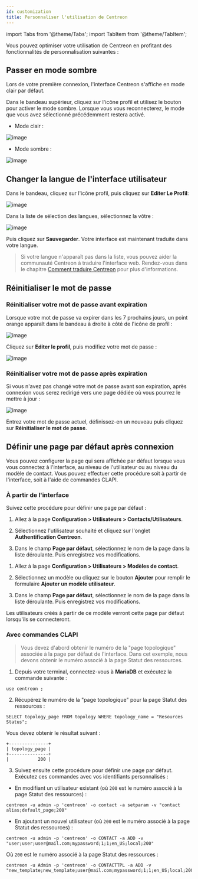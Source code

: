 ```yaml
---
id: customization
title: Personnaliser l'utilisation de Centreon
---
```

import Tabs from '@theme/Tabs';
import TabItem from '@theme/TabItem';

Vous pouvez optimiser votre utilisation de Centreon en profitant des fonctionnalités de personnalisation suivantes :

## Passer en mode sombre

Lors de votre première connexion, l'interface Centreon s'affiche en mode clair par défaut.

Dans le bandeau supérieur, cliquez sur l'icône profil et utilisez le bouton pour activer le mode sombre. Lorsque vous vous reconnecterez, le mode que vous avez sélectionné précédemment restera activé.

- Mode clair :

![image](../../assets/getting-started/light_mode_switch.png)

- Mode sombre :

![image](../../assets/getting-started/dark_mode_switch.png)

## Changer la langue de l'interface utilisateur

Dans le bandeau, cliquez sur l'icône profil, puis cliquez sur **Editer Le Profil**:

![image](../../assets/getting-started/change_language_1.png)

Dans la liste de sélection des langues, sélectionnez la vôtre :

![image](../../assets/getting-started/change_language_2.png)

Puis cliquez sur **Sauvegarder**. Votre interface est maintenant traduite dans votre
langue.

> Si votre langue n'apparaît pas dans la liste, vous pouvez aider la communauté Centreon à traduire l'interface web.
> Rendez-vous dans le chapitre [Comment traduire Centreon](../../developer/developer-translate-centreon.md) pour plus d'informations.

## Réinitialiser le mot de passe

### Réinitialiser votre mot de passe avant expiration

Lorsque votre mot de passe va expirer dans les 7 prochains jours, un point orange apparaît dans le
bandeau à droite à côté de l'icône de profil :

![image](../../assets/administration/password_will_expire.png)

Cliquez sur **Editer le profil**, puis modifiez votre mot de passe :

![image](../../assets/administration/password_expiration.png)

### Réinitialiser votre mot de passe après expiration

Si vous n'avez pas changé votre mot de passe avant son expiration, après connexion vous serez redirigé vers une page dédiée où vous pourrez le mettre à jour :

![image](../../assets/administration/password_expired.png)

Entrez votre mot de passe actuel, définissez-en un nouveau puis cliquez sur **Réinitialiser le mot de passe**.

## Définir une page par défaut après connexion

Vous pouvez configurer la page qui sera affichée par défaut lorsque vous vous connectez à l'interface, au niveau de l'utilisateur ou au niveau du modèle de contact. Vous pouvez effectuer cette procédure soit à partir de l'interface, soit à l'aide de commandes CLAPI.

### À partir de l'interface

Suivez cette procédure pour définir une page par défaut :

<Tabs groupId="sync">
<TabItem value="Pour un utilisateur" label="Pour un utilisateur">

  1. Allez à la page **Configuration > Utilisateurs > Contacts/Utilisateurs**.

  2. Sélectionnez l'utilisateur souhaité et cliquez sur l'onglet **Authentification Centreon**.
    
  3. Dans le champ **Page par défaut**, sélectionnez le nom de la page dans la liste déroulante. Puis enregistrez vos modifications.

</TabItem>
<TabItem value="Pour un modèle de contact" label="Pour un modèle de contact">

  1. Allez à la page **Configuration > Utilisateurs > Modèles de contact**.

  2. Sélectionnez un modèle ou cliquez sur le bouton **Ajouter** pour remplir le formulaire **Ajouter un modèle utilisateur**.
      
  3. Dans le champ **Page par défaut**, sélectionnez le nom de la page dans la liste déroulante. Puis enregistrez vos modifications.
  
  Les utilisateurs créés à partir de ce modèle verront cette page par défaut lorsqu'ils se connecteront.
  
</TabItem>
</Tabs>

### Avec commandes CLAPI

> Vous devez d'abord obtenir le numéro de la "page topologique" associée à la page par défaut de l'interface. Dans cet exemple, nous devons obtenir le numéro associé à la page Statut des ressources.

1. Depuis votre terminal, connectez-vous à **MariaDB** et exécutez la commande suivante :
  
  ```shell
  use centreon ;
  ```
  
2. Récupérez le numéro de la "page topologique" pour la page Statut des ressources :
  
  ```shell
  SELECT topology_page FROM topology WHERE topology_name = "Resources Status";
  ```
  
  Vous devez obtenir le résultat suivant :
  
  ```shell
  +---------------+
  | topology_page |
  +---------------+
  |           200 |
  ```
  
3. Suivez ensuite cette procédure pour définir une page par défaut. Exécutez ces commandes avec vos identifiants personnalisés :

<Tabs groupId="sync">
<TabItem value="Pour un utilisateur" label="Pour un utilisateur">

- En modifiant un utilisateur existant (où `200` est le numéro associé à la page Statut des ressources) :
  
```shell
centreon -u admin -p 'centreon' -o contact -a setparam -v "contact alias;default_page;200"
```

- En ajoutant un nouvel utilisateur (où `200` est le numéro associé à la page Statut des ressources) :

```shell
centreon -u admin -p 'centreon' -o CONTACT -a ADD -v "user;user;user@mail.com;mypassword;1;1;en_US;local;200"
```

</TabItem>
<TabItem value="Pour un modèle de contact" label="Pour un modèle de contact">

Où `200` est le numéro associé à la page Statut des ressources :

```shell
centreon -u Admin -p 'centreon' -o CONTACTTPL -a ADD -v "new_template;new_template;user@mail.com;mypassword;1;1;en_US;local;200"
```

</TabItem>
</Tabs>
